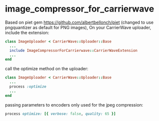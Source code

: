 # image_compressor_for_carrierwave

Based on piet gem https://github.com/albertbellonch/piet (changed to use pngquantizer as default for PNG images),
On your CarrierWave uploader, include the extension:

```ruby
class ImageUploader < CarrierWave::Uploader::Base
  ...
  include ImageCompressorForCarrierwave::CarrierWaveExtension
  ...
end
```

call the optimize method on the uploader:
```ruby
class ImageUploader < CarrierWave::Uploader::Base
  ...
  process :optimize
  ...
end
```

passing parameters to encoders only used for the jpeg compression:

```ruby
process optimize: [{ verbose: false, quality: 65 }]
```

